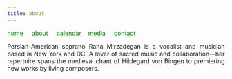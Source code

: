 ```yaml
---
title: about
---
```

<style>
a { color: green; } 
</style>
[home](/)&nbsp;&nbsp;&nbsp;&nbsp; [about](/about.html)&nbsp;&nbsp;&nbsp;&nbsp; [calendar](/calendar.html)&nbsp;&nbsp;&nbsp; [media](/media.html)&nbsp;&nbsp;&nbsp;&nbsp; [contact](/contact.html)

<p style="text-align:justify">
Persian-American soprano Raha Mirzadegan is a vocalist and musician based in New York and DC. A lover of sacred music and collaboration—her repertoire spans the medieval chant of Hildegard von Bingen to premiering new works by living composers.
</p>
